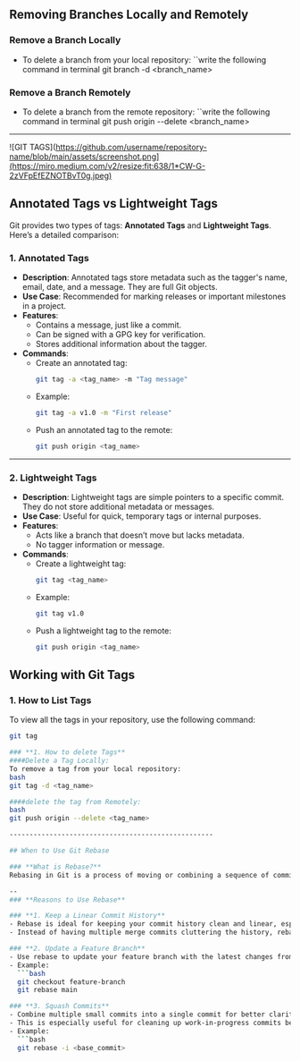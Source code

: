 ## Removing Branches Locally and Remotely

### **Remove a Branch Locally**
- To delete a branch from your local repository:
  ``write the following command in terminal
  git branch -d <branch_name>

### **Remove a Branch Remotely**
- To delete a branch from the remote repository:
  ``write the following command in terminal
git push origin --delete <branch_name>

----------------------------------------------------

![GIT TAGS](https://github.com/username/repository-name/blob/main/assets/screenshot.png](https://miro.medium.com/v2/resize:fit:638/1*CW-G-2zVFpEfEZNOTBvT0g.jpeg)

## Annotated Tags vs Lightweight Tags

Git provides two types of tags: **Annotated Tags** and **Lightweight Tags**. Here’s a detailed comparison:

### **1. Annotated Tags**
- **Description**: Annotated tags store metadata such as the tagger's name, email, date, and a message. They are full Git objects.
- **Use Case**: Recommended for marking releases or important milestones in a project.
- **Features**:
  - Contains a message, just like a commit.
  - Can be signed with a GPG key for verification.
  - Stores additional information about the tagger.
- **Commands**:
  - Create an annotated tag:
    ```bash
    git tag -a <tag_name> -m "Tag message"
    ```
  - Example:
    ```bash
    git tag -a v1.0 -m "First release"
    ```
  - Push an annotated tag to the remote:
    ```bash
    git push origin <tag_name>
    ```

---

### **2. Lightweight Tags**
- **Description**: Lightweight tags are simple pointers to a specific commit. They do not store additional metadata or messages.
- **Use Case**: Useful for quick, temporary tags or internal purposes.
- **Features**:
  - Acts like a branch that doesn’t move but lacks metadata.
  - No tagger information or message.
- **Commands**:
  - Create a lightweight tag:
    ```bash
    git tag <tag_name>
    ```
  - Example:
    ```bash
    git tag v1.0
    ```
  - Push a lightweight tag to the remote:
    ```bash
    git push origin <tag_name>
    ```

## Working with Git Tags

### **1. How to List Tags**
To view all the tags in your repository, use the following command:
```bash
git tag

### **1. How to delete Tags**
####Delete a Tag Locally:
To remove a tag from your local repository:
bash
git tag -d <tag_name>

####delete the tag from Remotely:
bash
git push origin --delete <tag_name>

---------------------------------------------------

## When to Use Git Rebase

### **What is Rebase?**
Rebasing in Git is a process of moving or combining a sequence of commits to a new base commit. It helps maintain a cleaner and more linear commit history by avoiding unnecessary merge commits.

--
### **Reasons to Use Rebase**

### **1. Keep a Linear Commit History**
- Rebase is ideal for keeping your commit history clean and linear, especially in large projects.
- Instead of having multiple merge commits cluttering the history, rebasing re-applies commits directly on top of the base branch.

### **2. Update a Feature Branch**
- Use rebase to update your feature branch with the latest changes from the `main` branch without creating a merge commit.
- Example:
  ```bash
  git checkout feature-branch
  git rebase main

### **3. Squash Commits**
- Combine multiple small commits into a single commit for better clarity.
- This is especially useful for cleaning up work-in-progress commits before sharing your branch.
- Example:
  ```bash
  git rebase -i <base_commit>
